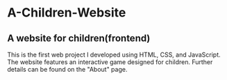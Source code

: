 # A-Children-Website
## A website for children(frontend)

This is the first web project I developed using HTML, CSS, and JavaScript. The website features an interactive game designed for children. Further details can be found on the "About" page.
